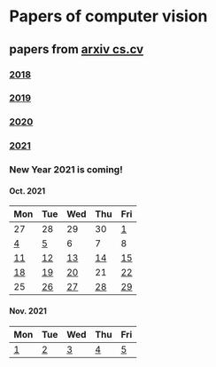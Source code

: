 # Papers of computer vision

## papers from [arxiv cs.cv](http://arxiv.org)
### [2018](2018.md)
### [2019](2019.md)
### [2020](2020.md)
### [2021](2021.md)

### New Year 2021 is coming!




#### Oct. 2021
| Mon                           | Tue                           | Wed                           | Thu                           | Fri                           |
| ----------------------------- | ----------------------------- | ----------------------------- | ----------------------------- | ----------------------------- |
27 | 28 | 29 | 30 | [1](2021/202110/20211001.md) |
[4](2021/202110/20211004.md)    | [5](2021/202110/20211005.md)  |  6 | 7 | 8 | 
[11](2021/202110/20211011.md)   | [12](2021/202110/20211012.md) |  [13](2021/202110/20211013.md)|  [14](2021/202110/20211014.md)| [15](2021/202110/20211015.md) | 
[18](2021/202110/20211018.md)   | [19](2021/202110/20211019.md) |  [20](2021/202110/20211020.md)|  21                           | [22](2021/202110/20211022.md) | 
25 | [26](2021/202110/20211026.md) | [27](2021/202110/20211027.md) | [28](2021/202110/20211028.md) | [29](2021/202110/20211029.md) |


#### Nov. 2021
| Mon                           | Tue                           | Wed                           | Thu                           | Fri                           |
| ----------------------------- | ----------------------------- | ----------------------------- | ----------------------------- | ----------------------------- |
[1](2021/202111/20211101.md)    | [2](2021/202111/20211102.md)  | [3](2021/202111/20211103.md)  | [4](2021/202111/20211104.md)  | [5](2021/202111/20211105.md)  | 

